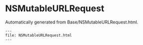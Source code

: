 
# NSMutableURLRequest

Automatically generated from Base/NSMutableURLRequest.html.

``` {raw} html
---
file: NSMutableURLRequest.html
---
```
